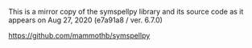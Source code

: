 This is a mirror copy of the symspellpy library and its source code as it appears on Aug 27, 2020 (e7a91a8 / ver. 6.7.0)

https://github.com/mammothb/symspellpy
